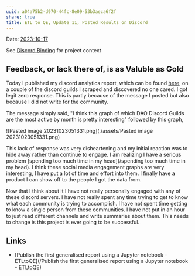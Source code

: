 ```yaml
---
uuid: a04a75b2-d970-44fc-8e09-53b3aeca6f2f
share: true
title: ETL to QE, Update 11, Posted Results on Discord
---
```

Date: [2023-10-17](/2023-10-17)

See [Discord Binding](/1c376bfd-75ef-4c0d-9e23-3680653de55f) for project context

## Feedback, or lack there of, is as Valuble as Gold

Today I published my discord analytics report, which can be found [here](https://mediagoblin.newatlantis.top/u/user/m/dataframetograph20231018/), on a couple of the discord guilds I scraped and discovered no one cared. I got legit zero response. This is partly because of the message I posted but also because I did not write for the community. 

The message simply said, "I think this graph of which DAO Discord Guilds are the most active by month is pretty interesting" followed by this graph, 

![Pasted image 20231023051331.png](./assets/Pasted image 20231023051331.png)

This lack of response was very disheartening and my initial reaction was to hide away rather than continue to engage. I am realizing I have a serious problem [spending too much time in my head](/spending too much time in my head). I think these social media engagement graphs are very interesting, I have put a lot of time and effort into them. I finally have a product I can show off to the people I got the data from.

Now that I think about it I have not really personally engaged with any of these discord servers. I have not really spent any time trying to get to know what each community is trying to accomplish. I have not spent time getting to know a single person from these communities. I have not put in an hour to just read different channels and write summaries about them. This needs to change is this project is ever going to be successful.
## Links

* [Publish the first generalised report using a Jupyter notebook - ETLtoQE](/Publish the first generalised report using a Jupyter notebook - ETLtoQE)